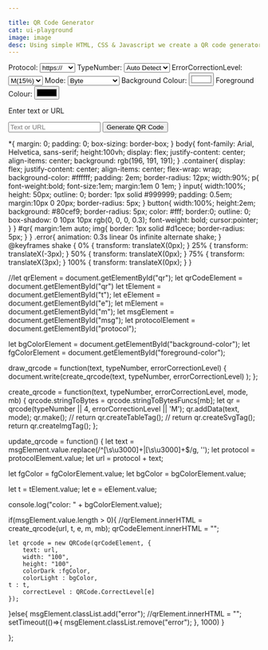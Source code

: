 ```yaml
---

title: QR Code Generator
cat: ui-playground
image: image
desc: Using simple HTML, CSS & Javascript we create a QR code generator. 
---
```


<html-code>
<script src="/lib/qrcode.min.js"></script>
<div class="container">
<form name="qrForm">
  <label for="protocol" >Protocol:</label>
  <select name="protocol" id="protocol" aria-label="QR code type">
		<option value="https://" selected="">https://</option>
		<option value="http://">http://</option>
		<option value="TEL:">Call</option>
		<option value="SMSTO:">SMS to</option>
		<option value="MAILTO:">Email to</option>
		<option value="">Search</option>
	</select>
  <label for="t" >TypeNumber:</label>
  <select name="t" id="t"><option value="0">Auto Detect</option><option value="1">1</option><option value="2">2</option><option value="3">3</option><option value="4">4</option><option value="5">5</option><option value="6">6</option><option value="7">7</option><option value="8">8</option><option value="9">9</option><option value="10">10</option><option value="11">11</option><option value="12">12</option><option value="13">13</option><option value="14">14</option><option value="15">15</option><option value="16">16</option><option value="17">17</option><option value="18">18</option><option value="19">19</option><option value="20">20</option><option value="21">21</option><option value="22">22</option><option value="23">23</option><option value="24">24</option><option value="25">25</option><option value="26">26</option><option value="27">27</option><option value="28">28</option><option value="29">29</option><option value="30">30</option><option value="31">31</option><option value="32">32</option><option value="33">33</option><option value="34">34</option><option value="35">35</option><option value="36">36</option><option value="37">37</option><option value="38">38</option><option value="39">39</option><option value="40">40</option></select>
    <label for="e" >ErrorCorrectionLevel:</label>
    <select name="e" id="e">
      <option value="L">L(7%)</option>
      <option value="M" selected="selected">M(15%)</option>
      <option value="Q">Q(25%)</option>
      <option value="H">H(30%)</option>
    </select>
    <label for="m" >Mode:</label>
      <select name="m" id="m">
        <option value="Numeric">Numeric</option>
        <option value="Alphanumeric">Alphanumeric</option>
        <option value="Byte" selected>Byte</option>
        <option value="Kanji">Kanji</option>
      </select>
      <label for="background-color" >Background Colour:</label>
      <input id="background-color" type="color" value="#ffffff" aria-label="QR code background color">
      <label for="foreground-color" >Foreground Colour:</label>
      <input id="foreground-color" type="color" value="#000000" aria-label="QR code foreground color">
      <p>Enter text or URL</p>
      <input name="msg" id="msg" rows="10" cols="40" placeholder="Text or URL" id="inputText"/>
      <button type="button"  id="submit" onclick="update_qrcode()">Generate QR Code</button>
    </form>
 <div id="qr"></div>
</div>

</html-code>

<css-code>

*{
    margin: 0;
    padding: 0;
    box-sizing: border-box;
}
body{
    font-family: Arial, Helvetica, sans-serif;
    height:100vh;
    display: flex;
    justify-content: center;
    align-items: center;
    background: rgb(196, 191, 191);
}
.container{
    display: flex;
    justify-content: center;
    align-items: center;
    flex-wrap: wrap;
    background-color: #ffffff;
    padding: 2em;
    border-radius: 12px;
    width:90%;
    p{
        font-weight:bold;
        font-size:1em;
        margin:1em 0 1em;
    }
    input{
        width:100%;
        height: 50px;
        outline: 0;
        border: 1px solid #999999;
        padding: 0.5em;
        margin:10px 0 20px;
        border-radius: 5px;
    }
    button{
        width:100%;
        height:2em;
        background: #80cef9;
        border-radius: 5px;
        color: #fff;
        border:0;
        outline: 0;
        box-shadow: 0 10px 10px rgb(0, 0, 0, 0.3);
        font-weight: bold;
        cursor:pointer;
    }
}
#qr{
    margin:1em auto;
    img{
        border: 1px solid #d1cece;
        border-radius: 5px;
    }
}
.error{
    animation: 0.3s linear 0s infinite alternate shake;
}
@keyframes shake {
    0% {
        transform: translateX(0px);
    }
    25% {
        transform: translateX(-3px);
    }
    50% {
        transform: translateX(0px);
    }
    75% {
        transform: translateX(3px);
    }
    100% {
        transform: translateX(0px);
    }
}

</css-code>

<js-code>

//let qrElement = document.getElementById("qr");
let qrCodeElement = document.getElementById("qr")
let tElement = document.getElementById("t");
let eElement = document.getElementById("e");
let mElement = document.getElementById("m");
let msgElement = document.getElementById("msg");
let protocolElement = document.getElementById("protocol");

let bgColorElement = document.getElementById("background-color");
let fgColorElement = document.getElementById("foreground-color");

draw_qrcode = function(text, typeNumber, errorCorrectionLevel) {
  document.write(create_qrcode(text, typeNumber, errorCorrectionLevel) );
};

create_qrcode = function(text, typeNumber, errorCorrectionLevel, mode, mb) {
  qrcode.stringToBytes = qrcode.stringToBytesFuncs[mb];
  let qr = qrcode(typeNumber || 4, errorCorrectionLevel || 'M');
  qr.addData(text, mode);
  qr.make();
//  return qr.createTableTag();
//  return qr.createSvgTag();
  return qr.createImgTag();
};

update_qrcode = function() {
  let text = msgElement.value.replace(/^[\s\u3000]+|[\s\u3000]+$/g, '');
  let protocol = protocolElement.value;
  let url = protocol + text;
  
  let fgColor = fgColorElement.value;
  let bgColor = bgColorElement.value;
  
  let t = tElement.value;
  let e = eElement.value;

  

  console.log("color: " + bgColorElement.value);
  
  if(msgElement.value.length > 0){
    //qrElement.innerHTML = create_qrcode(url, t, e, m, mb);
    qrCodeElement.innerHTML = "";

    let qrcode = new QRCode(qrCodeElement, {
		text: url,
		width: "100",
		height: "100",
		colorDark :fgColor,
		colorLight : bgColor,
    t : t,
		correctLevel : QRCode.CorrectLevel[e]
	});
  }else{ 
    msgElement.classList.add("error");
     //qrElement.innerHTML = "";
        setTimeout(()=>{
             msgElement.classList.remove("error");
        }, 1000)
  }
  
};

</js-code>

